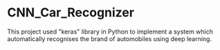 # CNN_Car_Recognizer
This project used "keras" library in Python to implement a system which automatically recognises the brand of automobiles using deep learning.
